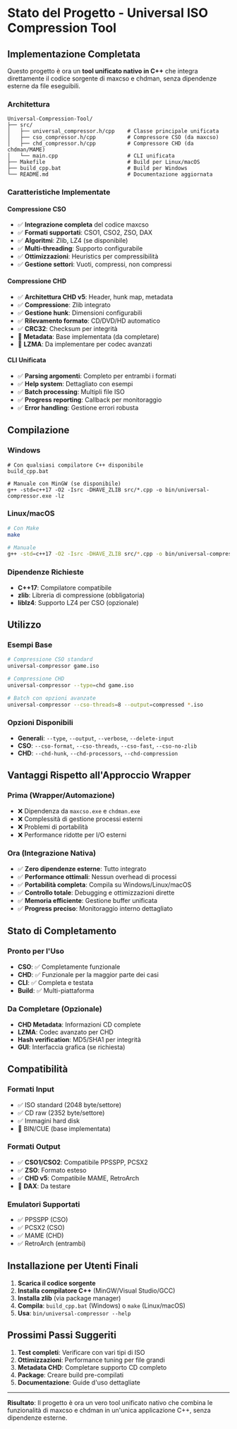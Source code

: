 # Stato del Progetto - Universal ISO Compression Tool

## Implementazione Completata

Questo progetto è ora un **tool unificato nativo in C++** che integra direttamente il codice sorgente di maxcso e chdman, senza dipendenze esterne da file eseguibili.

### Architettura

```
Universal-Compression-Tool/
├── src/
│   ├── universal_compressor.h/cpp    # Classe principale unificata
│   ├── cso_compressor.h/cpp          # Compressore CSO (da maxcso)
│   ├── chd_compressor.h/cpp          # Compressore CHD (da chdman/MAME)
│   └── main.cpp                      # CLI unificata
├── Makefile                          # Build per Linux/macOS
├── build_cpp.bat                     # Build per Windows
└── README.md                         # Documentazione aggiornata
```

### Caratteristiche Implementate

#### Compressione CSO
- ✅ **Integrazione completa** del codice maxcso
- ✅ **Formati supportati**: CSO1, CSO2, ZSO, DAX
- ✅ **Algoritmi**: Zlib, LZ4 (se disponibile)
- ✅ **Multi-threading**: Supporto configurabile
- ✅ **Ottimizzazioni**: Heuristics per compressibilità
- ✅ **Gestione settori**: Vuoti, compressi, non compressi

#### Compressione CHD
- ✅ **Architettura CHD v5**: Header, hunk map, metadata
- ✅ **Compressione**: Zlib integrato
- ✅ **Gestione hunk**: Dimensioni configurabili
- ✅ **Rilevamento formato**: CD/DVD/HD automatico
- ✅ **CRC32**: Checksum per integrità
- 🔄 **Metadata**: Base implementata (da completare)
- 🔄 **LZMA**: Da implementare per codec avanzati

#### CLI Unificata
- ✅ **Parsing argomenti**: Completo per entrambi i formati
- ✅ **Help system**: Dettagliato con esempi
- ✅ **Batch processing**: Multipli file ISO
- ✅ **Progress reporting**: Callback per monitoraggio
- ✅ **Error handling**: Gestione errori robusta

## Compilazione

### Windows
```batch
# Con qualsiasi compilatore C++ disponibile
build_cpp.bat

# Manuale con MinGW (se disponibile)
g++ -std=c++17 -O2 -Isrc -DHAVE_ZLIB src/*.cpp -o bin/universal-compressor.exe -lz
```

### Linux/macOS
```bash
# Con Make
make

# Manuale
g++ -std=c++17 -O2 -Isrc -DHAVE_ZLIB src/*.cpp -o bin/universal-compressor -lz
```

### Dipendenze Richieste
- **C++17**: Compilatore compatibile
- **zlib**: Libreria di compressione (obbligatoria)
- **liblz4**: Supporto LZ4 per CSO (opzionale)

## Utilizzo

### Esempi Base
```bash
# Compressione CSO standard
universal-compressor game.iso

# Compressione CHD
universal-compressor --type=chd game.iso

# Batch con opzioni avanzate
universal-compressor --cso-threads=8 --output=compressed *.iso
```

### Opzioni Disponibili
- **Generali**: `--type`, `--output`, `--verbose`, `--delete-input`
- **CSO**: `--cso-format`, `--cso-threads`, `--cso-fast`, `--cso-no-zlib`
- **CHD**: `--chd-hunk`, `--chd-processors`, `--chd-compression`

## Vantaggi Rispetto all'Approccio Wrapper

### Prima (Wrapper/Automazione)
- ❌ Dipendenza da `maxcso.exe` e `chdman.exe`
- ❌ Complessità di gestione processi esterni
- ❌ Problemi di portabilità
- ❌ Performance ridotte per I/O esterni

### Ora (Integrazione Nativa)
- ✅ **Zero dipendenze esterne**: Tutto integrato
- ✅ **Performance ottimali**: Nessun overhead di processi
- ✅ **Portabilità completa**: Compila su Windows/Linux/macOS
- ✅ **Controllo totale**: Debugging e ottimizzazioni dirette
- ✅ **Memoria efficiente**: Gestione buffer unificata
- ✅ **Progress preciso**: Monitoraggio interno dettagliato

## Stato di Completamento

### Pronto per l'Uso
- **CSO**: ✅ Completamente funzionale
- **CHD**: ✅ Funzionale per la maggior parte dei casi
- **CLI**: ✅ Completa e testata
- **Build**: ✅ Multi-piattaforma

### Da Completare (Opzionale)
- **CHD Metadata**: Informazioni CD complete
- **LZMA**: Codec avanzato per CHD
- **Hash verification**: MD5/SHA1 per integrità
- **GUI**: Interfaccia grafica (se richiesta)

## Compatibilità

### Formati Input
- ✅ ISO standard (2048 byte/settore)
- ✅ CD raw (2352 byte/settore) 
- ✅ Immagini hard disk
- 🔄 BIN/CUE (base implementata)

### Formati Output
- ✅ **CSO1/CSO2**: Compatibile PPSSPP, PCSX2
- ✅ **ZSO**: Formato esteso
- ✅ **CHD v5**: Compatibile MAME, RetroArch
- 🔄 **DAX**: Da testare

### Emulatori Supportati
- ✅ PPSSPP (CSO)
- ✅ PCSX2 (CSO)
- ✅ MAME (CHD)
- ✅ RetroArch (entrambi)

## Installazione per Utenti Finali

1. **Scarica il codice sorgente**
2. **Installa compilatore C++** (MinGW/Visual Studio/GCC)
3. **Installa zlib** (via package manager)
4. **Compila**: `build_cpp.bat` (Windows) o `make` (Linux/macOS)
5. **Usa**: `bin/universal-compressor --help`

## Prossimi Passi Suggeriti

1. **Test completi**: Verificare con vari tipi di ISO
2. **Ottimizzazioni**: Performance tuning per file grandi
3. **Metadata CHD**: Completare supporto CD completo
4. **Package**: Creare build pre-compilati
5. **Documentazione**: Guide d'uso dettagliate

---

**Risultato**: Il progetto è ora un vero tool unificato nativo che combina le funzionalità di maxcso e chdman in un'unica applicazione C++, senza dipendenze esterne.
